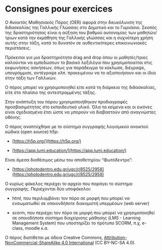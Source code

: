 # Consignes pour exercices

  

Ο Ανοικτός Μαθησιακός Πόρος (OER) αφορά στην διευκόλυνση της διδασκαλίας της Γαλλικής Γλώσσας στο Δημοτικό και το Γυμνάσιο. Σκοπός  της δραστηριότητας είναι η αύξηση του βαθμού αυτονομίας των μαθητών/τριων κατά την εκμάθηση της Γαλλικής γλώσσας και η συχνότερη χρήση αυτής στην τάξη, κατά το δυνατόν σε αυθεντικότερες επικοινωνιακές περιστάσεις. 


Πρόκειται για μια δραστηριότητα drag and drop όπου οι μαθητές/τριες καλούνται να εμπεδώσουν το βασικό λεξιλόγιο που χρησιμοποιείται στις εκφωνήσεις ασκήσεων, όπως για παράδειγμα το κύκλωσε, διέγραψε, υπογράμμισε, αντέγραψε κλπ. προκειμένου να το αξιοποιήσουν και οι ίδιοι στην τάξη των Γαλλικών.
 

Ο πόρος μπορεί να χρησιμοποιηθεί είτε κατά τη διάρκεια της διδασκαλίας, είτε στο πλαίσιο της αντεστραμμένης τάξης.

  

Στην ανάπτυξη του πόρου χρησιμοποιήθηκαν προδιαγραφές προσβασιμότητας στο εκπαιδευτικό υλικό. Όλα τα κείμενα και οι εικόνες είναι σχεδιασμένα έτσι ώστε να μπορούν να διαβαστούν από αναγνώστες οθόνης.

  

Ο πόρος αναπτύχθηκε με το σύστημα συγγραφής λογισμικού ανοικτού κώδικα (open source) h5p:

-   [https://h5p.org/](https://h5p.org/)
    
-   [https://app.lumi.education/](https://app.lumi.education/)
    

  

Είναι άμεσα διαθέσιμος μέσω του αποθετηρίου “Φωτόδεντρο”:

-   [https://photodentro.edu.gr/ugc/r/8525/2958](https://photodentro.edu.gr/ugc/r/8525/2958)
    

  

Ο κυρίως φάκελος περιέχει το αρχείο που παράγει το σύστημα συγγραφής. Περιέχονται δύο υποφάκελοι:

-   html, που περιλαμβάνει τον πόρο σε μορφή που μπορεί να ενσωματωθεί σε οποιονδήποτε διακομιστή υπερμέσων (web server)
    
-   scorm, που περιέχει τον πόρο σε μορφή που μπορεί να χρησιμοποιηθεί σε οποιοδήποτε σύστημα διαχείρισης μάθησης (LMS - Learning Management System) που υποστηρίζει το πρότυπο SCORM, π.χ. e-class, moodle κ.α.
    

  

Ο πόρος διατίθεται με άδεια Creative Commons, [Attribution-NonCommercial-ShareAlike 4.0 International](http://creativecommons.org/licenses/by-nc-sa/4.0) (CC BY-NC-SA 4.0).
